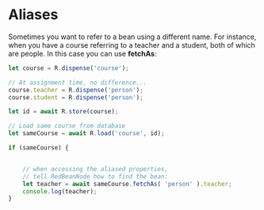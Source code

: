# Aliases
Sometimes you want to refer to a bean using a different name. For instance, when you have a course referring to a teacher and a student, both of which are people. In this case you can use **fetchAs**:

```javascript
let course = R.dispense('course');

// At assignment time, no difference...
course.teacher = R.dispense('person');
course.student = R.dispense('person');

let id = await R.store(course);

// Load same course from database
let sameCourse = await R.load('course', id);

if (sameCourse) {


    // when accessing the aliased properties,
    // tell RedBeanNode how to find the bean:
    let teacher = await sameCourse.fetchAs( 'person' ).teacher;
    console.log(teacher);
}
```
